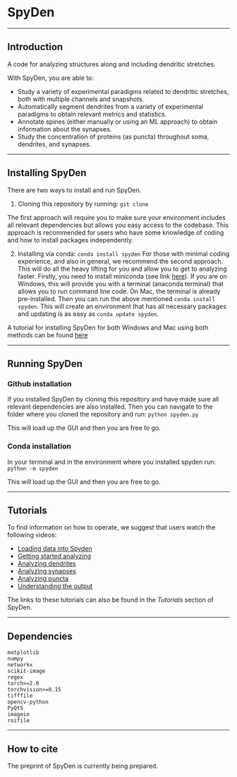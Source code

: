 # SpyDen
***
## Introduction
A code for analyzing structures along and including dendritic stretches.

With SpyDen, you are able to:
- Study a variety of experimental paradigms related to dendritic stretches, both with multiple channels and snapshots.
- Automatically segment dendrites from a variety of experimental paradigms to obtain relevant metrics and statistics.
- Annotate spines (either manually or using an ML approach) to obtain information about the synapses.
- Study the concentration of proteins (as puncta) throughout soma, dendrites, and synapses.

***
## Installing SpyDen

There are two ways to install and run SpyDen.
1. Cloning this repository by running: `git clone`

The first approach will require you to make sure your environment includes all relevant dependencies but allows you easy access to the codebase. This approach is recommended for users who have some knowledge of coding and how to install packages independently.

2. Installing via conda: `conda install spyden`
For those with minimal coding experience, and also in general, we recommend the second approach. This will do all the heavy lifting for you and allow you to get to analyzing faster. Firstly, you need to install miniconda (see link [here](https://docs.conda.io/projects/miniconda/en/latest/)). If you are on Windows, this will provide you with a terminal (anaconda terminal) that allows you to run command line code. On Mac, the terminal is already pre-installed. Then you can run the above mentioned `conda install spyden`. This will create an environment that has all necessary packages and updating is as easy as `conda update spyden`. 

A tutorial for installing SpyDen for both Windows and Mac using both methods can be found [here](www.google.com)

***
## Running SpyDen
### Github installation
If you installed SpyDen by cloning this repository and have made sure all relevant dependencies are also installed. Then you can navigate to the folder where you cloned the repository and run: `python spyden.py`

This will load up the GUI and then you are free to go.

### Conda installation
In your terminal and in the environment where you installed spyden run: `python -m spyden`

This will load up the GUI and then you are free to go.

***
## Tutorials
To find information on how to operate, we suggest that users watch the following videos:
- [Loading data into Spyden](https://www.youtube.com/watch?v=3GOStVqGbA0)
- [Getting started analyzing](https://www.youtube.com/watch?v=dYi8-B6OIv4)
- [Analyzing dendrites](https://www.youtube.com/watch?v=wxRVMRkTVoY)
- [Analyzing synapses](https://www.youtube.com/watch?v=i6YGx5wq2VY)
- [Analyzing puncta](https://www.youtube.com/watch?v=TXSsa4Zr4Ao)
- [Understanding the output](https://www.youtube.com/watch?v=k4r61ijv_ek)

The links to these tutorials can also be found in the *Tutorials* section of SpyDen.

***
## Dependencies
```
matplotlib
numpy
networkx
scikit-image
regex
torch>=2.0
torchvision>=0.15
tifffile
opencv-python
PyQt5
imageio
roifile
```

***
## How to cite
The preprint of SpyDen is currently being prepared.
